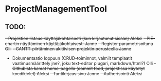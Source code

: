# ProjectManagementTool

## TODO:

~~- Projektien listaus käyttäjäkohtaisesti (kun kirjautunut sisään) Aleksi~~
~~- PIE-chartin näyttäminen käyttäjäkohtaisesti Janne~~
~~- Register parametrisoituna Olli~~
~~- GANTT-piirtäminen akitiivisen projektin perusteella Janne~~
- Dokumentaatio loppuun (CRUD-toiminnot, valmiit templaatit vaatimusmäärittely jne?, joku text-editor plugari, markdown/html?) Olli
~~- Githubista kamat home-pagelle (commit feed, projektissa käytetyt koodikielet) Aleksi~~
~~- Tuntikirjaus sivu Janne~~
~~- Authorisointi Aleksi~~
